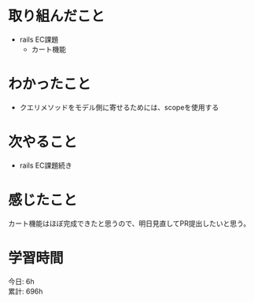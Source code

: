# 取り組んだこと       
- rails EC課題
  - カート機能
# わかったこと  
- クエリメソッドをモデル側に寄せるためには、scopeを使用する  
# 次やること  
- rails EC課題続き
# 感じたこと  
カート機能はほぼ完成できたと思うので、明日見直してPR提出したいと思う。  
# 学習時間  
今日: 6h                 
累計: 696h                      
